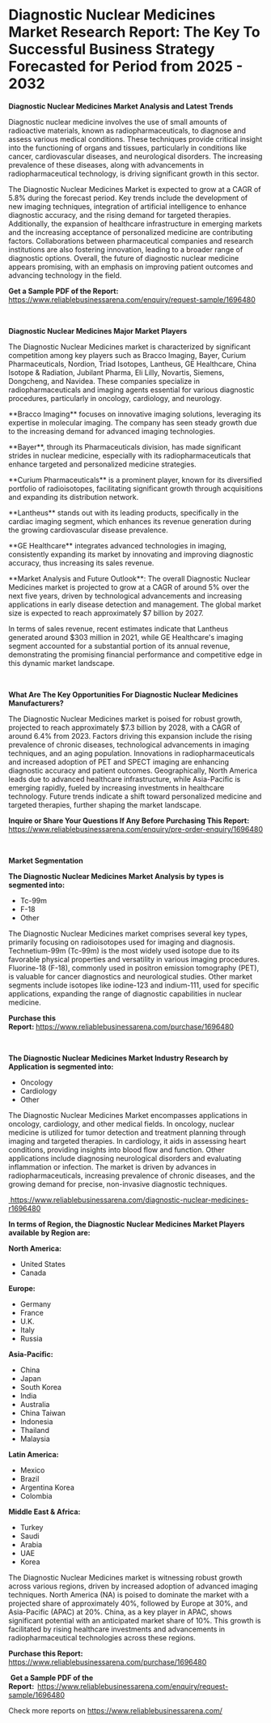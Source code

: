 <p><h1>Diagnostic Nuclear Medicines Market Research Report: The Key To Successful Business Strategy Forecasted for Period from 2025 - 2032</h1></p><p><strong>Diagnostic Nuclear Medicines Market Analysis and Latest Trends</strong></p>
<p><p>Diagnostic nuclear medicine involves the use of small amounts of radioactive materials, known as radiopharmaceuticals, to diagnose and assess various medical conditions. These techniques provide critical insight into the functioning of organs and tissues, particularly in conditions like cancer, cardiovascular diseases, and neurological disorders. The increasing prevalence of these diseases, along with advancements in radiopharmaceutical technology, is driving significant growth in this sector.</p><p>The Diagnostic Nuclear Medicines Market is expected to grow at a CAGR of 5.8% during the forecast period. Key trends include the development of new imaging techniques, integration of artificial intelligence to enhance diagnostic accuracy, and the rising demand for targeted therapies. Additionally, the expansion of healthcare infrastructure in emerging markets and the increasing acceptance of personalized medicine are contributing factors. Collaborations between pharmaceutical companies and research institutions are also fostering innovation, leading to a broader range of diagnostic options. Overall, the future of diagnostic nuclear medicine appears promising, with an emphasis on improving patient outcomes and advancing technology in the field.</p></p>
<p><strong>Get a Sample PDF of the Report:&nbsp;</strong> <a href="https://www.reliablebusinessarena.com/enquiry/request-sample/1696480?utm_campaign=1892&utm_medium=2&utm_source=Github&utm_content=ia&utm_term=27032025&utm_id=diagnostic-nuclear-medicines">https://www.reliablebusinessarena.com/enquiry/request-sample/1696480</a></p>
<p>&nbsp;</p>
<p><strong>Diagnostic Nuclear Medicines Major Market Players</strong></p>
<p><p>The Diagnostic Nuclear Medicines market is characterized by significant competition among key players such as Bracco Imaging, Bayer, Curium Pharmaceuticals, Nordion, Triad Isotopes, Lantheus, GE Healthcare, China Isotope & Radiation, Jubilant Pharma, Eli Lilly, Novartis, Siemens, Dongcheng, and Navidea. These companies specialize in radiopharmaceuticals and imaging agents essential for various diagnostic procedures, particularly in oncology, cardiology, and neurology.</p><p>**Bracco Imaging** focuses on innovative imaging solutions, leveraging its expertise in molecular imaging. The company has seen steady growth due to the increasing demand for advanced imaging technologies. </p><p>**Bayer**, through its Pharmaceuticals division, has made significant strides in nuclear medicine, especially with its radiopharmaceuticals that enhance targeted and personalized medicine strategies. </p><p>**Curium Pharmaceuticals** is a prominent player, known for its diversified portfolio of radioisotopes, facilitating significant growth through acquisitions and expanding its distribution network. </p><p>**Lantheus** stands out with its leading products, specifically in the cardiac imaging segment, which enhances its revenue generation during the growing cardiovascular disease prevalence. </p><p>**GE Healthcare** integrates advanced technologies in imaging, consistently expanding its market by innovating and improving diagnostic accuracy, thus increasing its sales revenue. </p><p>**Market Analysis and Future Outlook**: The overall Diagnostic Nuclear Medicines market is projected to grow at a CAGR of around 5% over the next five years, driven by technological advancements and increasing applications in early disease detection and management. The global market size is expected to reach approximately $7 billion by 2027.</p><p>In terms of sales revenue, recent estimates indicate that Lantheus generated around $303 million in 2021, while GE Healthcare's imaging segment accounted for a substantial portion of its annual revenue, demonstrating the promising financial performance and competitive edge in this dynamic market landscape.</p></p>
<p>&nbsp;</p>
<p><strong>What Are The Key Opportunities For Diagnostic Nuclear Medicines Manufacturers?</strong></p>
<p><p>The Diagnostic Nuclear Medicines market is poised for robust growth, projected to reach approximately $7.3 billion by 2028, with a CAGR of around 6.4% from 2023. Factors driving this expansion include the rising prevalence of chronic diseases, technological advancements in imaging techniques, and an aging population. Innovations in radiopharmaceuticals and increased adoption of PET and SPECT imaging are enhancing diagnostic accuracy and patient outcomes. Geographically, North America leads due to advanced healthcare infrastructure, while Asia-Pacific is emerging rapidly, fueled by increasing investments in healthcare technology. Future trends indicate a shift toward personalized medicine and targeted therapies, further shaping the market landscape.</p></p>
<p><strong>Inquire or Share Your Questions If Any Before Purchasing This Report:</strong> <a href="https://www.reliablebusinessarena.com/enquiry/pre-order-enquiry/1696480?utm_campaign=1892&utm_medium=2&utm_source=Github&utm_content=ia&utm_term=27032025&utm_id=diagnostic-nuclear-medicines">https://www.reliablebusinessarena.com/enquiry/pre-order-enquiry/1696480</a></p>
<p>&nbsp;</p>
<p><strong>Market Segmentation</strong></p>
<p><strong>The Diagnostic Nuclear Medicines Market Analysis by types is segmented into:</strong></p>
<p><ul><li>Tc-99m</li><li>F-18</li><li>Other</li></ul></p>
<p><p>The Diagnostic Nuclear Medicines market comprises several key types, primarily focusing on radioisotopes used for imaging and diagnosis. Technetium-99m (Tc-99m) is the most widely used isotope due to its favorable physical properties and versatility in various imaging procedures. Fluorine-18 (F-18), commonly used in positron emission tomography (PET), is valuable for cancer diagnostics and neurological studies. Other market segments include isotopes like iodine-123 and indium-111, used for specific applications, expanding the range of diagnostic capabilities in nuclear medicine.</p></p>
<p><strong>Purchase this Report:&nbsp;</strong><a href="https://www.reliablebusinessarena.com/purchase/1696480?utm_campaign=1892&utm_medium=2&utm_source=Github&utm_content=ia&utm_term=27032025&utm_id=diagnostic-nuclear-medicines">https://www.reliablebusinessarena.com/purchase/1696480</a></p>
<p>&nbsp;</p>
<p><strong>The Diagnostic Nuclear Medicines Market Industry Research by Application is segmented into:</strong></p>
<p><ul><li>Oncology</li><li>Cardiology</li><li>Other</li></ul></p>
<p><p>The Diagnostic Nuclear Medicines Market encompasses applications in oncology, cardiology, and other medical fields. In oncology, nuclear medicine is utilized for tumor detection and treatment planning through imaging and targeted therapies. In cardiology, it aids in assessing heart conditions, providing insights into blood flow and function. Other applications include diagnosing neurological disorders and evaluating inflammation or infection. The market is driven by advances in radiopharmaceuticals, increasing prevalence of chronic diseases, and the growing demand for precise, non-invasive diagnostic techniques.</p></p>
<p><a href="https://www.reliablebusinessarena.com/diagnostic-nuclear-medicines-r1696480?utm_campaign=1892&utm_medium=2&utm_source=Github&utm_content=ia&utm_term=27032025&utm_id=diagnostic-nuclear-medicines">&nbsp;https://www.reliablebusinessarena.com/diagnostic-nuclear-medicines-r1696480</a></p>
<p><strong>In terms of Region, the Diagnostic Nuclear Medicines Market Players available by Region are:</strong></p>
<p>
    <p> <strong> North America: </strong>
        <ul>
            <li>United States</li>
            <li>Canada</li>
        </ul>
        </p> 
    <p> <strong> Europe: </strong>
        <ul>
            <li>Germany</li>
            <li>France</li>
            <li>U.K.</li>
            <li>Italy</li>
            <li>Russia</li>
        </ul>
        </p> 
    <p> <strong> Asia-Pacific: </strong>
        <ul>
            <li>China</li>
            <li>Japan</li>
            <li>South Korea</li>
            <li>India</li>
            <li>Australia</li>
            <li>China Taiwan</li>
            <li>Indonesia</li>
            <li>Thailand</li>
            <li>Malaysia</li>
        </ul>
        </p> 
    <p> <strong> Latin America: </strong>
        <ul>
            <li>Mexico</li>
            <li>Brazil</li>
            <li>Argentina Korea</li>
            <li>Colombia</li>
        </ul>
        </p> 
    <p> <strong> Middle East & Africa: </strong>
        <ul>
            <li>Turkey</li>
            <li>Saudi</li>
            <li>Arabia</li>
            <li>UAE</li>
            <li>Korea</li>
        </ul>
    </p>
    </p>
<p><p>The Diagnostic Nuclear Medicines market is witnessing robust growth across various regions, driven by increased adoption of advanced imaging techniques. North America (NA) is poised to dominate the market with a projected share of approximately 40%, followed by Europe at 30%, and Asia-Pacific (APAC) at 20%. China, as a key player in APAC, shows significant potential with an anticipated market share of 10%. This growth is facilitated by rising healthcare investments and advancements in radiopharmaceutical technologies across these regions.</p></p>
<p><strong>Purchase this Report: </strong><a href="https://www.reliablebusinessarena.com/purchase/1696480?utm_campaign=1892&utm_medium=2&utm_source=Github&utm_content=ia&utm_term=27032025&utm_id=diagnostic-nuclear-medicines">https://www.reliablebusinessarena.com/purchase/1696480</a></p>
<p>&nbsp;<strong>Get a Sample PDF of the Report:&nbsp;&nbsp;</strong><a href="https://www.reliablebusinessarena.com/enquiry/request-sample/1696480?utm_campaign=1892&utm_medium=2&utm_source=Github&utm_content=ia&utm_term=27032025&utm_id=diagnostic-nuclear-medicines">https://www.reliablebusinessarena.com/enquiry/request-sample/1696480</a></p>
<p><strong></strong></p>
<p>Check more reports on <a href="https://www.reliablebusinessarena.com/?utm_campaign=1892&utm_medium=2&utm_source=Github&utm_content=ia&utm_term=27032025&utm_id=diagnostic-nuclear-medicines">https://www.reliablebusinessarena.com/</a></p>